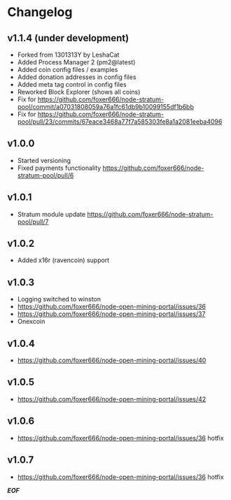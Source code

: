 # Changelog

## v1.1.4 (under development)
* Forked from 1301313Y by LeshaCat
* Added Process Manager 2 (pm2@latest)
* Added coin config files / examples
* Added donation addresses in config files
* Added meta tag control in config files
* Reworked Block Explorer (shows all coins)
* Fix for https://github.com/foxer666/node-stratum-pool/commit/a07031808059a76a1fc61db9b10099155df1b6bb
* Fix for https://github.com/foxer666/node-stratum-pool/pull/23/commits/67eace3468a77f7a585303fe8a1a2081eeba4096

## v1.0.0
* Started versioning
* Fixed payments functionality https://github.com/foxer666/node-stratum-pool/pull/6

## v1.0.1
* Stratum module update https://github.com/foxer666/node-stratum-pool/pull/7

## v1.0.2
* Added x16r (ravencoin) support

## v1.0.3
* Logging switched to winston
* https://github.com/foxer666/node-open-mining-portal/issues/36
* https://github.com/foxer666/node-open-mining-portal/issues/37
* Onexcoin

## v1.0.4
* https://github.com/foxer666/node-open-mining-portal/issues/40

## v1.0.5
* https://github.com/foxer666/node-open-mining-portal/issues/42

## v1.0.6
* https://github.com/foxer666/node-open-mining-portal/issues/36 hotfix

## v1.0.7
* https://github.com/foxer666/node-open-mining-portal/issues/36 hotfix

***EOF***
